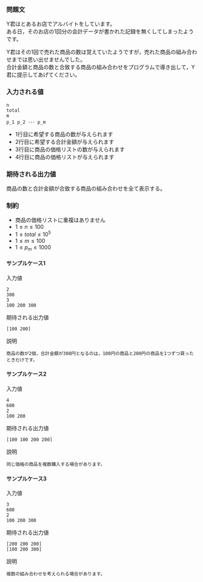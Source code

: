 ### 問題文

Y君はとあるお店でアルバイトをしています。  
ある日，そのお店の1回分の会計データが書かれた記録を無くしてしまったようです。

Y君はその1回で売れた商品の数は覚えていたようですが，売れた商品の組み合わせまでは思い出せませんでした。  
合計金額と商品の数と合致する商品の組み合わせをプログラムで導き出して，Y君に提示してあげてください。

### 入力される値

```
n
total
m
p_1 p_2 ･･･ p_m
```

* 1行目に希望する商品の数が与えられます
* 2行目に希望する合計金額が与えられます
* 3行目に商品の価格リストの数が与えられます
* 4行目に商品の価格リストが与えられます

### 期待される出力値
商品の数と合計金額が合致する商品の組み合わせを全て表示する。  

### 制約
* 商品の価格リストに重複はありません
* $1 \leq n \leq 100$
* $1 \leq total \leq 10^5$
* $1 \leq m \leq 100$
* $1 \leq p_m \leq 1000$


#### サンプルケース1
入力値
```
2
300
3
100 200 300
```

期待される出力値
```
[100 200]
```

説明
```
商品の数が2個，合計金額が300円となるのは，100円の商品と200円の商品を1つずつ買ったときだけです。
```

#### サンプルケース2
入力値
```
4
600
2
100 200
```

期待される出力値
```
[100 100 200 200]
```

説明
```
同じ価格の商品を複数購入する場合があります。
```

#### サンプルケース3
入力値
```
3
600
2
100 200 300
```

期待される出力値
```
[200 200 200]
[100 200 300]
```

説明
```
複数の組み合わせを考えられる場合があります。
```







